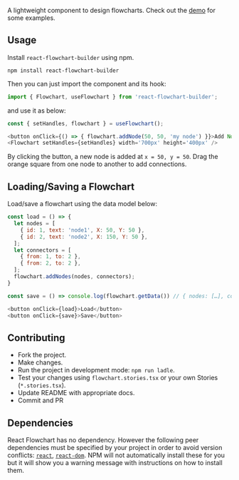A lightweight component to design flowcharts. Check out the [demo](https://d5y3kk.csb.app/) for some examples.

## Usage

Install `react-flowchart-builder` using npm.

```shell
npm install react-flowchart-builder
```

Then you can just import the component and its hook:

```js
import { Flowchart, useFlowchart } from 'react-flowchart-builder';
```

and use it as below:

```js
const { setHandles, flowchart } = useFlowchart();
```

```js
<button onClick={() => { flowchart.addNode(50, 50, 'my node') }}>Add Node</button>
<Flowchart setHandles={setHandles} width='700px' height='400px' />
```

By clicking the button, a new node is added at `x = 50, y = 50`. Drag the orange square from one node to another to add connections.

## Loading/Saving a Flowchart

Load/save a flowchart using the data model below:

```js
const load = () => {
  let nodes = [
    { id: 1, text: 'node1', X: 50, Y: 50 },
    { id: 2, text: 'node2', X: 150, Y: 50 },
  ];
  let connectors = [
    { from: 1, to: 2 },
    { from: 2, to: 2 },
  ];
  flowchart.addNodes(nodes, connectors);
}

const save = () => console.log(flowchart.getData()) // { nodes: […], connectors: […] }
```

```js
<button onClick={load}>Load</button>
<button onClick={save}>Save</button>
```

## Contributing

- Fork the project.
- Make changes.
- Run the project in development mode: `npm run ladle`.
- Test your changes using `flowchart.stories.tsx` or your own Stories (`*.stories.tsx`).
- Update README with appropriate docs.
- Commit and PR

## Dependencies

React Flowchart has no dependency. However the following peer dependencies must be specified by your project in order to avoid version conflicts:
[`react`](https://www.npmjs.com/package/react),
[`react-dom`](https://www.npmjs.com/package/react-dom).
NPM will not automatically install these for you but it will show you a warning message with instructions on how to install them.